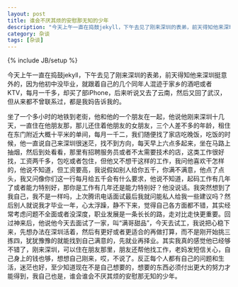 ```yaml
---
layout: post
title: 谁会不厌其烦的安慰那无知的少年
description: "今天上午一直在捣鼓jekyll，下午去见了刚来深圳的表弟，前天得知他来深圳挺意外的，因为他初中没毕业，就跟着自己的几个同年人混迹于家乡的酒吧或者KTV，每月一千多，却买了部iPhone，后来听说又去了云南，然后又回了武汉，但从来都不曾联系过..."
category: 杂谈
tags: [杂谈]
---
```

{% include JB/setup %}

今天上午一直在捣鼓jekyll，下午去见了刚来深圳的表弟，前天得知他来深圳挺意外的，因为他初中没毕业，就跟着自己的几个同年人混迹于家乡的酒吧或者KTV，每月一千多，却买了部iPhone，后来听说又去了云南，然后又回了武汉，但从来都不曾联系过，都是我妈告诉我的。

坐了一个多小时的地铁到老街，他和他的一个朋友在一起，他说他刚来深圳十几天，一直住在他朋友那，那儿还住着他朋友的女朋友，三个人差不多的年龄，租住在东门附近大概十平米的单间，每月一千二，我们随便找了家店吃晚饭，吃饭的时候，他一直说自己来深圳很迷茫，找不到方向，每天早上六点多起来，坐在马路上抽烟，然后到处看看，那里有招聘服务员或者不太需要技术的店，这类工作很好找，工资两千多，包吃或者包住，但他又不想干这样的工作，我问他喜欢干怎样的，他说不知道，但工资要高，我说假如别人给你五千，你满不满意，他点了点头，我又问像你们这一行每月给五千会有什么要求，他说不知道，起码工作有几年了或者能力特别好，那你是工作有几年还是能力特别好？他没说话。我突然想到了我自己，我不是一样吗，上次腾讯电话面试最后我就问能私人给我一些建议吗？然后别人就说我才毕业一年，心太浮躁，静不下来，觉得自己各方面都不错，其实经常考虑问题不全面或者没深度，职业发展是一条长长的路，走对比走快更重要。回过神来后，他说他今天去面试了一家，叫“满哥甜品”，今天去试工，我说把心稳下来，先想办法在深圳活着，然后有更好或者更适合的再做打算，而不是刚开始挑三拣四，犹犹豫豫的就能找到自己满意的，先就业再择业。其实我真的感觉他已经够不错了，刚来深圳，可以住在朋友那里，朋友还帮他找工作，老妈发短信关心，自己身上的钱也够，想想自己刚来，哎，不说了。反正每个人都有自己的问题和生活，迷茫也好，至少知道现在不是自己想要的，想要的东西必须付出更大的努力才能得到，我自己也是，谁会谁会不厌其烦的安慰那无知的少年。